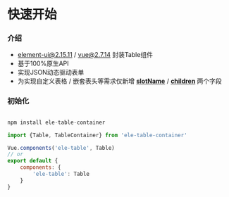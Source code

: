 # 快速开始

### 介绍
- element-ui@2.15.11 / vue@2.7.14 封装Table组件
- 基于100%原生API
- 实现JSON动态驱动表单
- 为实现自定义表格 / 嵌套表头等需求仅新增 [**slotName**](guide/eleTable?id=自定义列模板) / [**children**](guide/eleTable?id=多级表头) 两个字段



### 初始化
```js

npm install ele-table-container

import {Table, TableContainer} from 'ele-table-container'

Vue.components('ele-table', Table)
// or
export default {
    components: {
        'ele-table': Table
    }
}

```